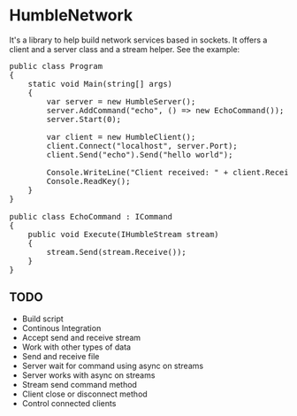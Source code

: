 HumbleNetwork
=============

It's a library to help build network services based in sockets. It offers a client and a server class and a stream helper. See the example:

<pre>
public class Program
{
	static void Main(string[] args)
	{
		var server = new HumbleServer();
		server.AddCommand("echo", () => new EchoCommand());
		server.Start(0);

		var client = new HumbleClient();
		client.Connect("localhost", server.Port);
		client.Send("echo").Send("hello world");

		Console.WriteLine("Client received: " + client.Receive());
		Console.ReadKey();
	}
}

public class EchoCommand : ICommand
{
	public void Execute(IHumbleStream stream)
	{
		stream.Send(stream.Receive());
	}
}
</pre>

TODO
----

* Build script
* Continous Integration
* Accept send and receive stream
* Work with other types of data
* Send and receive file
* Server wait for command using async on streams
* Server works with async on streams
* Stream send command method
* Client close or disconnect method
* Control connected clients